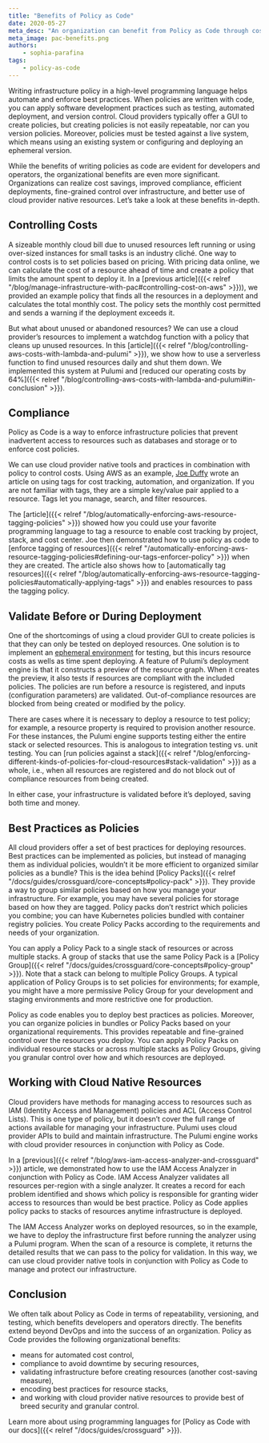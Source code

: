 ```yaml
---
title: "Benefits of Policy as Code"
date: 2020-05-27
meta_desc: "An organization can benefit from Policy as Code through cost control, compliance, and best practices."
meta_image: pac-benefits.png
authors:
    - sophia-parafina
tags:
    - policy-as-code
---
```


Writing infrastructure policy in a high-level programming language helps automate and enforce best practices. When policies are written with code, you can apply software development practices such as testing, automated deployment, and version control. Cloud providers typically offer a GUI to create policies,  but creating policies is not easily repeatable, nor can you version policies. Moreover, policies must be tested against a live system, which means using an existing system or configuring and deploying an ephemeral version.

While the benefits of writing policies as code are evident for developers and operators, the organizational benefits are even more significant. Organizations can realize cost savings, improved compliance, efficient deployments, fine-grained control over infrastructure, and better use of cloud provider native resources. Let’s take a look at these benefits in-depth.

<!--more-->

## Controlling Costs

A sizeable monthly cloud bill due to unused resources left running or using over-sized instances for small tasks is an industry cliché. One way to control costs is to set policies based on pricing. With pricing data online, we can calculate the cost of a resource ahead of time and create a policy that limits the amount spent to deploy it. In a [previous article]({{< relref "/blog/manage-infrastructure-with-pac#controlling-cost-on-aws" >}})), we provided an example policy that finds all the resources in a deployment and calculates the total monthly cost. The policy sets the monthly cost permitted and sends a warning if the deployment exceeds it.

But what about unused or abandoned resources? We can use a cloud provider’s resources to implement a watchdog function with a policy that cleans up unused resources. In this [article]({{< relref "/blog/controlling-aws-costs-with-lambda-and-pulumi" >}}), we show how to use a serverless function to find unused resources daily and shut them down. We implemented this system at Pulumi and [reduced our operating costs by 64%]({{< relref "/blog/controlling-aws-costs-with-lambda-and-pulumi#in-conclusion" >}}).

## Compliance

Policy as Code is a way to enforce infrastructure policies that prevent inadvertent access to resources such as databases and storage or to enforce cost policies.

We can use cloud provider native tools and practices in combination with policy to control costs. Using AWS as an example, [Joe Duffy](https://twitter.com/funcofjoe) wrote an article on using tags for cost tracking, automation, and organization. If you are not familiar with tags, they are a simple key/value pair applied to a resource. Tags let you manage, search, and filter resources.

The [article]({{< relref "/blog/automatically-enforcing-aws-resource-tagging-policies" >}}) showed how you could use your favorite programming language to tag a resource to enable cost tracking by project, stack, and cost center. Joe then demonstrated how to use policy as code to [enforce tagging of resources]({{< relref "/automatically-enforcing-aws-resource-tagging-policies#defining-our-tags-enforcer-policy" >}}) when they are created.  The article also shows how to [automatically tag resources]({{< relref "/blog/automatically-enforcing-aws-resource-tagging-policies#automatically-applying-tags" >}}) and enables resources to pass the tagging policy.

## Validate Before or During Deployment

One of the shortcomings of using a cloud provider GUI to create policies is that they can only be tested on deployed resources. One solution is to implement an [ephemeral environment](https://about.gitlab.com/blog/2020/01/27/kubecon-na-2019-are-you-about-to-break-prod/) for testing, but this incurs resource costs as wells as time spent deploying. A feature of Pulumi’s deployment engine is that it constructs a preview of the resource graph. When it creates the preview, it also tests if resources are compliant with the included policies. The policies are run before a resource is registered, and inputs (configuration parameters) are validated. Out-of-compliance resources are blocked from being created or modified by the policy.

There are cases where it is necessary to deploy a resource to test policy; for example, a resource property is required to provision another resource. For these instances, the Pulumi engine supports testing either the entire stack or selected resources. This is analogous to integration testing vs. unit testing. You can [run policies against a stack]({{< relref "/blog/enforcing-different-kinds-of-policies-for-cloud-resources#stack-validation" >}}) as a whole, i.e., when all resources are registered and do not block out of compliance resources from being created.

In either case, your infrastructure is validated before it’s deployed, saving both time and money.

## Best Practices as Policies

All cloud providers offer a set of best practices for deploying resources. Best practices can be implemented as policies, but instead of managing them as individual policies, wouldn’t it be more efficient to organized similar policies as a bundle? This is the idea behind [Policy Packs]({{< relref "/docs/guides/crossguard/core-concepts#policy-pack" >}}). They provide a way to group similar policies based on how you manage your infrastructure. For example, you may have several policies for storage based on how they are tagged. Policy packs don’t restrict which policies you combine; you can have Kubernetes policies bundled with container registry policies. You create Policy Packs according to the requirements and needs of your organization.

You can apply a Policy Pack to a single stack of resources or across multiple stacks. A group of stacks that use the same Policy Pack is a [Policy Group]({{< relref "/docs/guides/crossguard/core-concepts#policy-group" >}}). Note that a stack can belong to multiple Policy Groups. A typical application of Policy Groups is to set policies for environments; for example, you might have a more permissive Policy Group for your development and staging environments and more restrictive one for production.

Policy as code enables you to deploy best practices as policies. Moreover, you can organize policies in bundles or Policy Packs based on your organizational requirements. This provides repeatable and fine-grained control over the resources you deploy. You can apply Policy Packs on individual resource stacks or across multiple stacks as Policy Groups, giving you granular control over how and which resources are deployed.

## Working with Cloud Native Resources

Cloud providers have methods for managing access to resources such as IAM (Identity Access and Management) policies and ACL (Access Control Lists). This is one type of policy, but it doesn’t cover the full range of actions available for managing your infrastructure. Pulumi uses cloud provider APIs to build and maintain infrastructure. The Pulumi engine works with cloud provider resources in conjunction with Policy as Code.

In a [previous]({{< relref "/blog/aws-iam-access-analyzer-and-crossguard" >}}) article, we demonstrated how to use the IAM Access Analyzer in conjunction with Policy as Code.  IAM Access Analyzer validates all resources per-region with a single analyzer. It creates a record for each problem identified and shows which policy is responsible for granting wider access to resources than would be best practice. Policy as Code applies policy packs to stacks of resources anytime infrastructure is deployed.

The IAM Access Analyzer works on deployed resources, so in the example, we have to deploy the infrastructure first before running the analyzer using a Pulumi program. When the scan of a resource is complete, it returns the detailed results that we can pass to the policy for validation. In this way, we can use cloud provider native tools in conjunction with Policy as Code to manage and protect our infrastructure.

## Conclusion

We often talk about Policy as Code in terms of repeatability, versioning, and testing, which benefits developers and operators directly. The benefits extend beyond DevOps and into the success of an organization. Policy as Code provides the following organizational benefits:

- means for automated cost control,
- compliance to avoid downtime by securing resources,
- validating infrastructure before creating resources (another cost-saving measure),
- encoding best practices for resource stacks,
- and working with cloud provider native resources to provide best of breed security and granular control.

Learn more about using programming languages for [Policy as Code with our docs]({{< relref "/docs/guides/crossguard" >}}).
